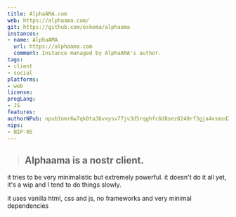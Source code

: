 ```yaml
---
title: AlphaAMA.com
web: https://alphaama.com/
git: https://github.com/eskema/alphaama
instances:
- name: AlphaAMA
  url: https://alphaama.com
  comment: Instance managed by AlphaAMA's author.
tags:
- client
- social
platforms:
- web
license: 
progLang:
- JS
features:
authorNPub: npub1nmr6w7qk0ta36vxysv77jv3d5rqghfc6d8sez8240rf3gja4vsmsd2yha8  
nips:
- NIP-05
---
```


> ## Alphaama is a nostr client.

it tries to be very minimalistic but extremely powerful. it doesn't do it all yet, it's a wip and I tend to do things slowly.

it uses vanilla html, css and js, no frameworks and very minimal dependencies 
